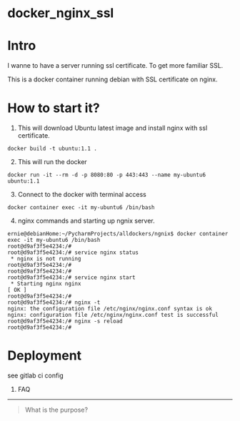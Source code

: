 # docker_nginx_ssl

# Intro  

I wanne to have a server running ssl certificate. To get more familiar SSL.

This is a docker container running debian with SSL certificate on nginx.

# How to start it?

1. This will download Ubuntu latest image and install nginx with ssl certificate.
``` 
docker build -t ubuntu:1.1 . 
```

2. This will run the docker 
``` 
docker run -it --rm -d -p 8080:80 -p 443:443 --name my-ubuntu6 ubuntu:1.1 
``` 

3. Connect to the docker with terminal access
```
docker container exec -it my-ubuntu6 /bin/bash
```

4. nginx commands and starting up ngnix server. 

```
ernie@debianHome:~/PycharmProjects/alldockers/ngnix$ docker container exec -it my-ubuntu6 /bin/bash
root@d9af3f5e4234:/#
root@d9af3f5e4234:/# service nginx status
 * nginx is not running
root@d9af3f5e4234:/#
root@d9af3f5e4234:/#
root@d9af3f5e4234:/# service nginx start
 * Starting nginx nginx                                                                                                                                                  [ OK ]
root@d9af3f5e4234:/#
root@d9af3f5e4234:/# nginx -t
nginx: the configuration file /etc/nginx/nginx.conf syntax is ok
nginx: configuration file /etc/nginx/nginx.conf test is successful
root@d9af3f5e4234:/# nginx -s reload
root@d9af3f5e4234:/#
```


# Deployment

see gitlab ci config

  
1. FAQ
------
> What is the purpose?

```yml



 
```
